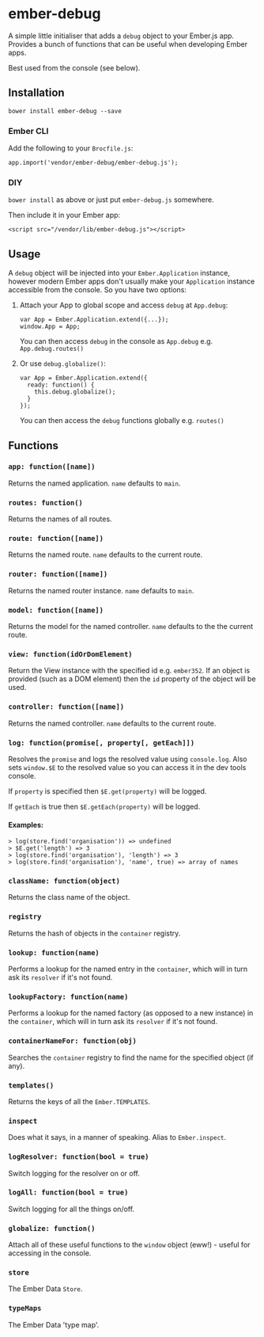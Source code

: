 # ember-debug

A simple little initialiser that adds a `debug` object to your Ember.js app. Provides a bunch of functions that can be useful when developing Ember apps.

Best used from the console (see below).

## Installation

    bower install ember-debug --save

### Ember CLI

Add the following to your `Brocfile.js`:

    app.import('vendor/ember-debug/ember-debug.js');

### DIY

`bower install` as above or just put `ember-debug.js` somewhere.

Then include it in your Ember app:

	<script src="/vendor/lib/ember-debug.js"></script>

## Usage

A `debug` object will be injected into your `Ember.Application` instance, however modern Ember apps don't usually make your `Application` instance accessible from the console. So you have two options:

1. Attach your App to global scope and access `debug` at `App.debug`:

    ```
    var App = Ember.Application.extend({...});
    window.App = App;
    ```
    You can then access `debug` in the console as `App.debug` e.g. `App.debug.routes()`
2. Or use `debug.globalize()`:

    ```
    var App = Ember.Application.extend({
      ready: function() {
        this.debug.globalize();
      }
    });
    ```
    You can then access the `debug` functions globally e.g. `routes()`

## Functions

### `app: function([name])`

Returns the named application. `name` defaults to `main`.

### `routes: function()`

Returns the names of all routes.

### `route: function([name])`

Returns the named route. `name` defaults to the current route.

### `router: function([name])`

Returns the named router instance. `name` defaults to `main`.

### `model: function([name])`

Returns the model for the named controller. `name` defaults to the the current route.

### `view: function(idOrDomElement)`

Return the View instance with the specified id e.g. `ember352`. If an object 
is provided (such as a DOM element) then the `id` property of the object will be 
used.

### `controller: function([name])`

Returns the named controller. `name` defaults to the current route.

### `log: function(promise[, property[, getEach]])`

Resolves the `promise` and logs the resolved value using `console.log`.
Also sets `window.$E` to the resolved value so you can access it in the dev 
tools console.

If `property` is specified then `$E.get(property)` will be logged.

If `getEach` is true then `$E.getEach(property)` will be logged.

#### Examples:

```
> log(store.find('organisation')) => undefined
> $E.get('length') => 3
> log(store.find('organisation'), 'length') => 3
> log(store.find('organisation'), 'name', true) => array of names
```

### `className: function(object)`

Returns the class name of the object.

### `registry`

Returns the hash of objects in the `container` registry.

### `lookup: function(name)`

Performs a lookup for the named entry in the `container`, which will in turn
ask its `resolver` if it's not found.

### `lookupFactory: function(name)`

Performs a lookup for the named factory (as opposed to a new instance) in the `container`, 
which will in turn ask its `resolver` if it's not found.

### `containerNameFor: function(obj)`

Searches the `container` registry to find the name for the specified object 
(if any).

### `templates()`

Returns the keys of all the `Ember.TEMPLATES`.

### `inspect`

Does what it says, in a manner of speaking. Alias to `Ember.inspect`.

### `logResolver: function(bool = true)`

Switch logging for the resolver on or off.

### `logAll: function(bool = true)`

Switch logging for all the things on/off.

### `globalize: function()`

Attach all of these useful functions to the `window` object (eww!) - useful
for accessing in the console.

### `store`

The Ember Data `Store`.

### `typeMaps`

The Ember Data 'type map'.
